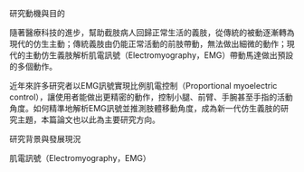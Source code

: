 研究動機與目的


隨著醫療科技的進步，幫助截肢病人回歸正常生活的義肢，從傳統的被動逐漸轉為現代的仿生主動；傳統義肢由仍能正常活動的前肢帶動，無法做出細微的動作；現代的主動仿生義肢解析肌電訊號（Electromyography，EMG）帶動馬達做出預設的多個動作。

近年來許多研究者以EMG訊號實現比例肌電控制（Proportional myoelectric control），讓使用者能做出更精密的動作，控制小腿、前臂、手腕甚至手指的活動角度。如何精準地解析EMG訊號並推測肢體移動角度，成為新一代仿生義肢的研究主題，本篇論文也以此為主要研究方向。


研究背景與發展現況

肌電訊號（Electromyography，EMG）


